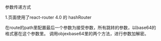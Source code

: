 
参数传递方式

1.页面使用了react-router 4.0 的 hashRouter
  
  在route的path里配置最后一个参数为接受参数，所有跳转的参数，以base64的格式塞在这个参数里。
  调用objexbase64里的两个方法，进行参数加解密。